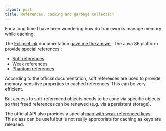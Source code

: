 ```yaml
---
layout: post
title: References, caching and garbage collection
---
```


<p>For a long time I have been wondering how do frameworks manage memory while caching.</p><p>The <a href="http://www.eclipse.org/eclipselink/">EclipseLink</a> documentation <a href="http://wiki.eclipse.org/EclipseLink/UserGuide/JPA/Basic_JPA_Development/Caching/Type_and_Size">gave me the answer</a>. The Java SE platform provide special references :<br /><ul><li><a href="http://docs.oracle.com/javase/7/docs/api/java/lang/ref/SoftReference.html">Soft references</a></li><li><a href="http://docs.oracle.com/javase/7/docs/api/java/lang/ref/WeakReference.html">Weak references</a></li><li><a href="http://docs.oracle.com/javase/7/docs/api/java/lang/ref/PhantomReference.html">Phantom references</a></li></ul>According to the official documentation, soft references are used to provide memory-sensitive properties to cached references. This can be very efficient.</p><p>But access to soft-referenced objects needs to be done via specific objects so that freed references can be renewed (e.g. via a persistent storage).</p><p>The official API also provides a special <a href="http://docs.oracle.com/javase/7/docs/api/java/util/WeakHashMap.html">map with weak referenced keys</a>. This class can be useful but is not really appropriate for caching as keys are released.</p>
